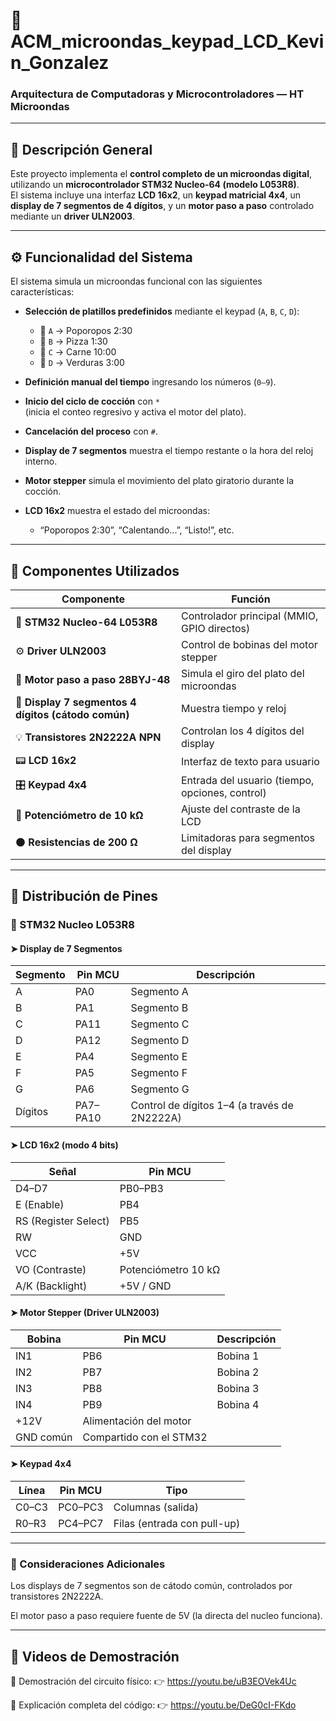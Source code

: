 # 🧭 ACM_microondas_keypad_LCD_Kevin_Gonzalez  
### Arquitectura de Computadoras y Microcontroladores — HT Microondas  

---

## 📘 Descripción General

Este proyecto implementa el **control completo de un microondas digital**, utilizando un **microcontrolador STM32 Nucleo-64 (modelo L053R8)**.  
El sistema incluye una interfaz **LCD 16x2**, un **keypad matricial 4x4**, un **display de 7 segmentos de 4 dígitos**, y un **motor paso a paso** controlado mediante un **driver ULN2003**.

---

## ⚙️ Funcionalidad del Sistema

El sistema simula un microondas funcional con las siguientes características:

- **Selección de platillos predefinidos** mediante el keypad (`A`, `B`, `C`, `D`):
  - 🍿 `A` → Poporopos 2:30  
  - 🍕 `B` → Pizza 1:30  
  - 🥩 `C` → Carne 10:00  
  - 🥦 `D` → Verduras 3:00  

- **Definición manual del tiempo** ingresando los números (`0–9`).

- **Inicio del ciclo de cocción** con `*`  
  (inicia el conteo regresivo y activa el motor del plato).

- **Cancelación del proceso** con `#`.

- **Display de 7 segmentos** muestra el tiempo restante o la hora del reloj interno.

- **Motor stepper** simula el movimiento del plato giratorio durante la cocción.

- **LCD 16x2** muestra el estado del microondas:
  - “Poporopos 2:30”, “Calentando...”, “Listo!”, etc.

---

## 🧩 Componentes Utilizados

| Componente | Función |
|-------------|----------|
| 🧠 **STM32 Nucleo-64 L053R8** | Controlador principal (MMIO, GPIO directos) |
| ⚙️ **Driver ULN2003** | Control de bobinas del motor stepper |
| 🔁 **Motor paso a paso 28BYJ-48** | Simula el giro del plato del microondas |
| 🔢 **Display 7 segmentos 4 dígitos (cátodo común)** | Muestra tiempo y reloj |
| 💡 **Transistores 2N2222A NPN** | Controlan los 4 dígitos del display |
| 📟 **LCD 16x2** | Interfaz de texto para usuario |
| 🎛️ **Keypad 4x4** | Entrada del usuario (tiempo, opciones, control) |
| 🔧 **Potenciómetro de 10 kΩ** | Ajuste del contraste de la LCD |
| ⚫ **Resistencias de 200 Ω** | Limitadoras para segmentos del display |

---

## 🔌 Distribución de Pines

### 🔷 STM32 Nucleo L053R8

#### ➤ Display de 7 Segmentos
| Segmento | Pin MCU | Descripción |
|-----------|----------|-------------|
| A | PA0 | Segmento A |
| B | PA1 | Segmento B |
| C | PA11 | Segmento C |
| D | PA12 | Segmento D |
| E | PA4 | Segmento E |
| F | PA5 | Segmento F |
| G | PA6 | Segmento G |
| Dígitos | PA7–PA10 | Control de dígitos 1–4 (a través de 2N2222A) |

#### ➤ LCD 16x2 (modo 4 bits)
| Señal | Pin MCU |
|--------|----------|
| D4–D7 | PB0–PB3 |
| E (Enable) | PB4 |
| RS (Register Select) | PB5 |
| RW | GND |
| VCC | +5V |
| VO (Contraste) | Potenciómetro 10 kΩ |
| A/K (Backlight) | +5V / GND |

#### ➤ Motor Stepper (Driver ULN2003)
| Bobina | Pin MCU | Descripción |
|---------|----------|-------------|
| IN1 | PB6 | Bobina 1 |
| IN2 | PB7 | Bobina 2 |
| IN3 | PB8 | Bobina 3 |
| IN4 | PB9 | Bobina 4 |
| +12V | Alimentación del motor |
| GND común | Compartido con el STM32 |

#### ➤ Keypad 4x4
| Línea | Pin MCU | Tipo |
|--------|----------|------|
| C0–C3 | PC0–PC3 | Columnas (salida) |
| R0–R3 | PC4–PC7 | Filas (entrada con pull-up) |

---

### 🔬 Consideraciones Adicionales

Los displays de 7 segmentos son de cátodo común, controlados por transistores 2N2222A.

El motor paso a paso requiere fuente de 5V (la directa del nucleo funciona).

---

## 🎥 Videos de Demostración

🔹 Demostración del circuito físico:
👉 https://youtu.be/uB3EOVek4Uc

🔹 Explicación completa del código:
👉 https://youtu.be/DeG0cI-FKdo